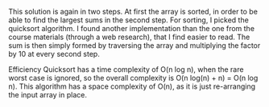 This solution is again in two steps. 
At first the array is sorted, in order to be able to find the largest sums in the second step.
For sorting, I picked the quicksort algorithm. 
I found another implementation than the one from the course materials (through a web research),
that I find easier to read. 
The sum is then simply formed by traversing the array and multiplying the factor by 10 at every second step.

Efficiency
Quicksort has a time complexity of O(n log n),
 when the rare worst case is ignored, 
 so the overall complexity is O(n log(n) + n) = O(n log n).
 This algorithm has a space complexity of O(n), 
 as it is just re-arranging the input array in place.